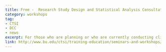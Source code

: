 ```yaml
---
title: Free -  Research Study Design and Statistical Analysis Consultation
category: workshops
tag: 
- CTSI
- DCC
- news
excerpt: For those who are planning or who are currently conducting clinical or translational research, CTSI-sponsored open consultation sessions are held for study design and statistical analysis. Meet with Howard Cabral, MPH, PhD, SPH Biostatistics, Christine Chaisson, MPH, SPH Data Coordinating Center and Eric Jones, SPH Data Coordinating Center. Accommodations can be made for those unable to attend drop-in sessions. CRC researchers are encouraged to confirm anticipated attendance. Please contact Howard Cabral at hjcab@bu.edu with any questions. Drop-in sessions are held every Tuesday, from 11 am to 12 pm, room E747, Evans (E) Building. 
link: http://www.bu.edu/ctsi/training-education/seminars-and-workshops/open-study-design-and-statistical-analysis-consultation/
---
```

	